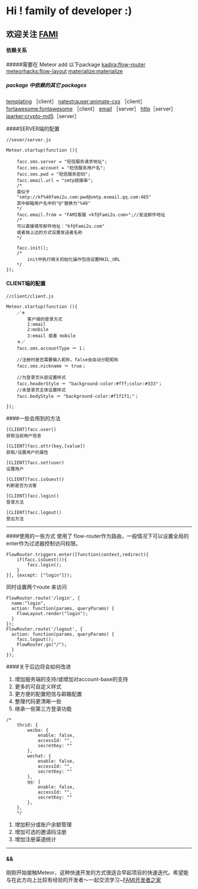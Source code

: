 Hi ! family of developer :)
=====================================
欢迎关注
[FAMI](http://www.fami2u.com)
------------------------------
#### 依赖关系
#####需要在 Meteor add 以下package
[kadira:flow-router](https://atmospherejs.com/kadira/flow-router)
[meteorhacks:flow-layout](https://atmospherejs.com／meteorhacks／flow-layout)
[materialize:materialize](https://atmospherejs.com/materialize／materialize)

##### package 中依赖的其它 packages
[templating](https://atmospherejs.com/templating) ［client］
[natestrauser:animate-css](https://atmospherejs.com/natestrauser／animate-css) ［client］
[fortawesome:fontawesome](https://atmospherejs.com/fortawesome／fontawesome) ［client］
[email](https://atmospherejs.com/email) ［server］
[http](https://atmospherejs.com/http)［server］
[jparker:crypto-md5](https://atmospherejs.com/jparker/crypto-md5)［server］

####SERVER端的配置

```
//sever/server.js

Meteor.startup(function (){
	
	facc.sms.server = "短信服务请求地址"; 
	facc.sms.account = "短信服务用户名"; 
	facc.sms.pwd = "短信服务密码";
	facc.email.url = "smtp链接串";
    /*
    类似于
    "smtp://kf%40fami2u.com:pwd@smtp.exmail.qq.com:465"
    其中邮箱用户名中的"@"替换为"%40"
    */
	facc.email.from = "FAMI客服 <kf@fami2u.com>";//发送邮件地址
    /*
  	可以直接填写邮件地址："kf@fami2u.com"
    或者按上边的方式设置发送者名称
    */
    
	facc.init();
    /*
    	init中执行相关初始化操作包括设置MAIL_URL
    */
});
```
#### CLIENT端的配置

```
//client/client.js

Meteor.startup(function (){
	／＊
    	客户端的登录方式	
    	1:email
        2:mobile
        3:email 或者 mobile
    ＊／
	facc.sms.accountType ＝ 1；
    
    //注册时是否需要输入昵称，false会自动分配昵称
    facc.sms.nickname ＝ true；
    
    //为登录页头部设置样式
    facc.headerStyle ＝ "background-color:#fff;color:#333"；
    //未登录页主体设置样式
    facc.bodyStyle ＝ "background-color:#f1f1f1;"；
	
});
```
####一些会用到的方法
```
[CLIENT]facc.user() 
获取当前用户信息
```

```
[CLIENT]facc.attr(key,[value])
获取/设置用户的属性
```
```
[CLIENT]facc.set(user)
设置用户
```
```
[CLIENT]facc.isGuest()
判断是否为访客
```
```
[CLIENT]facc.login()
登录方法
```
```
[CLIENT]facc.logout()
登出方法
```

- - -

####使用的一些方式
使用了 flow-router作为路由，一般情况下可以设置全局的enter作为过滤器控制访问权限。
```
FlowRouter.triggers.enter([function(context,redirect){
	if(facc.isGuest()){
		facc.login();
	}
}], {except: ["login"]});
```
同时设置两个route 来访问
```
FlowRouter.route('/login', {
  name:"login",
  action: function(params, queryParams) {
    FlowLayout.render("login");
  }
});
FlowRouter.route('/logout', {
  action: function(params, queryParams) {
    facc.logout();
    FlowRouter.go("/");
  }
});
```

####关于后边将会如何改进
1. 增加服务端的支持/或增加对account-base的支持
1. 更多的可自定义样式
1. 更方便的配置短信与邮箱配置
1. 整理代码更清晰一些
1. 继承一些第三方登录功能
```
/*
	thrid: {
        weibo: {
            enable: false,
            accessId: "",
            secretKey: ""
        },
        wechat: {
            enable: false,
            accessId: "",
            secretKey: ""
        },
        qq: {
            enable: false,
            accessId: "",
            secretKey: ""
        },
    },
    */
```
1. 增加积分或账户余额管理
1. 增加可选的邀请码注册
1. 增加注册渠道统计
- - -
#### &&
刚刚开始接触Meteor，这种快速开发的方式很适合早起项目的快速迭代。希望能与在此方向上比较有经验的开发者～一起交流学习~[FAMI开发者之家](mail://sunhannan@fami2u.com)
